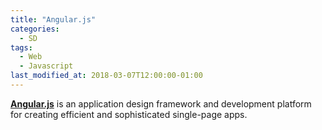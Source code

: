 ```yaml
---
title: "Angular.js"
categories:
  - SD
tags:
  - Web
  - Javascript
last_modified_at: 2018-03-07T12:00:00-01:00
---
```


**[Angular.js](https://angular.io/)** is an application design framework and development platform for creating efficient and sophisticated single-page apps.

